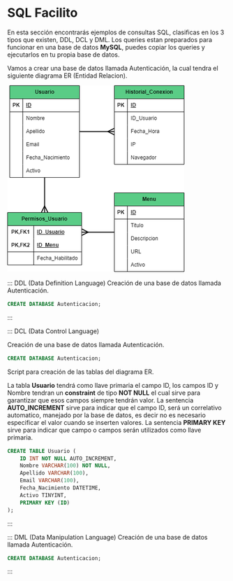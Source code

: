 # SQL Facilito

En esta sección encontrarás ejemplos de consultas SQL, clasificas en los 3 tipos que existen, DDL, DCL y DML.
Los queries estan preparados para funcionar en una base de datos **MySQL**, puedes copiar los queries y ejecutarlos en tu propia base de datos.

Vamos a crear una base de datos llamada Autenticación, la cual tendra el siguiente diagrama ER (Entidad Relacion).

![ER](https://raw.githubusercontent.com/mayracmg/playground-sql-facilito/master/markdowns/Autenticacion%20ER.png)

::: DDL (Data Definition Language)
Creación de una base de datos llamada Autenticación.

```sql
CREATE DATABASE Autenticacion;
```
:::

::: DCL (Data Control Language)

Creación de una base de datos llamada Autenticación.

```sql
CREATE DATABASE Autenticacion;
```

Script para creación de las tablas del diagrama ER.

La tabla **Usuario** tendrá como llave primaria el campo ID, los campos ID y Nombre tendran un **constraint** de tipo **NOT NULL** el cual sirve para garantizar que esos campos siempre tendrán valor.
La sentencia **AUTO_INCREMENT** sirve para indicar que el campo ID, será un correlativo automatico, manejado por la base de datos, es decir no es necesario especificar el valor cuando se inserten valores.
La sentencia **PRIMARY KEY** sirve para indicar que campo o campos serán utilizados como llave primaria.
```sql
CREATE TABLE Usuario (
	ID INT NOT NULL AUTO_INCREMENT, 
	Nombre VARCHAR(100) NOT NULL, 
	Apellido VARCHAR(100), 
	Email VARCHAR(100), 
	Fecha_Nacimiento DATETIME,
	Activo TINYINT,
	PRIMARY KEY (ID)
);
```
:::

::: DML (Data Manipulation Language) 
Creación de una base de datos llamada Autenticación.

```sql
CREATE DATABASE Autenticacion;
```
:::
